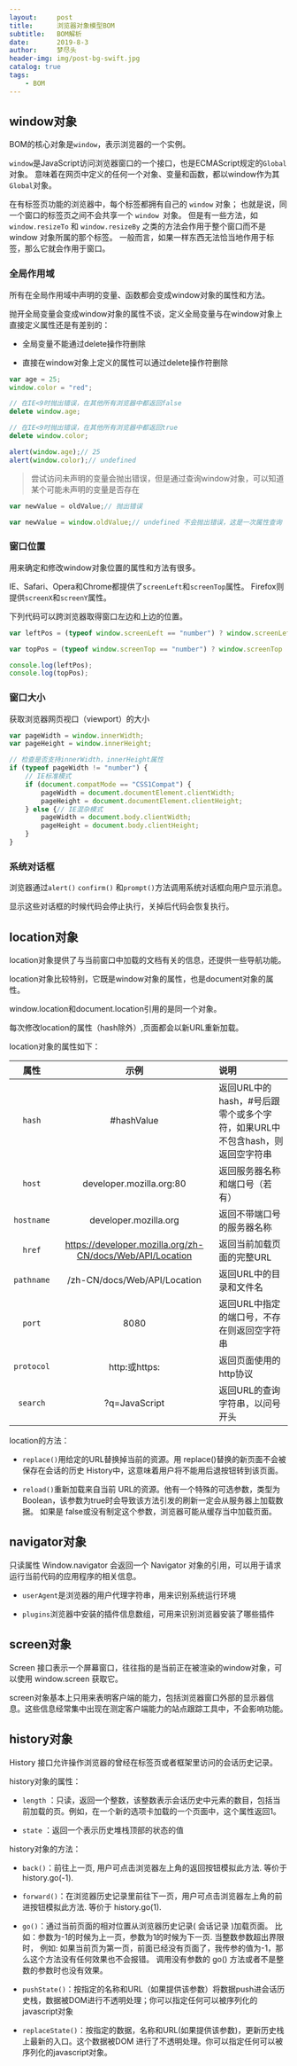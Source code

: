 ```yaml
---
layout:     post
title:      浏览器对象模型BOM
subtitle:   BOM解析
date:       2019-8-3
author:     梦尽头
header-img: img/post-bg-swift.jpg
catalog: true
tags:
    - BOM
---
```


## window对象

BOM的核心对象是`window`，表示浏览器的一个实例。

`window`是JavaScript访问浏览器窗口的一个接口，也是ECMAScript规定的`Global`对象。
意味着在网页中定义的任何一个对象、变量和函数，都以window作为其`Global`对象。

在有标签页功能的浏览器中，每个标签都拥有自己的 `window` 对象；
也就是说，同一个窗口的标签页之间不会共享一个 `window `对象。
但是有一些方法，如 `window.resizeTo` 和 `window.resizeBy` 之类的方法会作用于整个窗口而不是 window 对象所属的那个标签。
一般而言，如果一样东西无法恰当地作用于标签，那么它就会作用于窗口。

### 全局作用域

所有在全局作用域中声明的变量、函数都会变成window对象的属性和方法。

抛开全局变量会变成window对象的属性不谈，定义全局变量与在window对象上直接定义属性还是有差别的：

- 全局变量不能通过delete操作符删除

- 直接在window对象上定义的属性可以通过delete操作符删除

```javascript
var age = 25;
window.color = "red";

// 在IE<9时抛出错误，在其他所有浏览器中都返回false
delete window.age;

// 在IE<9时抛出错误，在其他所有浏览器中都返回true
delete window.color;

alert(window.age);// 25
alert(window.color);// undefined
```

> 尝试访问未声明的变量会抛出错误，但是通过查询window对象，可以知道某个可能未声明的变量是否存在

```javascript
var newValue = oldValue;// 抛出错误

var newValue = window.oldValue;// undefined 不会抛出错误，这是一次属性查询
```

### 窗口位置

用来确定和修改window对象位置的属性和方法有很多。

IE、Safari、Opera和Chrome都提供了`screenLeft`和`screenTop`属性。
Firefox则提供`screenX`和`screenY`属性。

下列代码可以跨浏览器取得窗口左边和上边的位置。

```javascript
var leftPos = (typeof window.screenLeft == "number") ? window.screenLeft : window.screenX;

var topPos = (typeof window.screenTop == "number") ? window.screenTop : window.screenY;

console.log(leftPos);
console.log(topPos);
```

### 窗口大小

获取浏览器网页视口（viewport）的大小

```javascript
var pageWidth = window.innerWidth;
var pageHeight = window.innerHeight;

// 检查是否支持innerWidth，innerHeight属性
if (typeof pageWidth != "number") {
    // IE标准模式
    if (document.compatMode == "CSS1Compat") {
        pageWidth = document.documentElement.clientWidth;
        pageHeight = document.documentElement.clientHeight;
    } else {// IE混杂模式
        pageWidth = document.body.clientWidth;
        pageHeight = document.body.clientHeight;
    }
}
```

### 系统对话框

浏览器通过`alert()` `confirm()` 和`prompt()`方法调用系统对话框向用户显示消息。

显示这些对话框的时候代码会停止执行，关掉后代码会恢复执行。


## location对象

location对象提供了与当前窗口中加载的文档有关的信息，还提供一些导航功能。

location对象比较特别，它既是window对象的属性，也是document对象的属性。

window.location和document.location引用的是同一个对象。

每次修改location的属性（hash除外）,页面都会以新URL重新加载。

location对象的属性如下：

| 属性| 示例 | 说明 |
| :--------: | :--------:| :--|
| `hash`| #hashValue | 返回URL中的hash，#号后跟零个或多个字符，如果URL中不包含hash，则返回空字符串  |
| `host`|  developer.mozilla.org:80 | 返回服务器名称和端口号（若有） |			   				                  
| `hostname`| developer.mozilla.org  | 返回不带端口号的服务器名称 |
| `href`| https://developer.mozilla.org/zh-CN/docs/Web/API/Location  | 返回当前加载页面的完整URL |
| `pathname`| /zh-CN/docs/Web/API/Location   | 返回URL中的目录和文件名 |
| `port` | 8080 | 返回URL中指定的端口号，不存在则返回空字符串 |
| `protocol`| http:或https: | 返回页面使用的http协议 |
| `search`| ?q=JavaScript  | 返回URL的查询字符串，以问号开头 |


location的方法：

- `replace()`用给定的URL替换掉当前的资源。用 replace()替换的新页面不会被保存在会话的历史 History中，这意味着用户将不能用后退按钮转到该页面。

- `reload()`重新加载来自当前 URL的资源。他有一个特殊的可选参数，类型为 Boolean，该参数为true时会导致该方法引发的刷新一定会从服务器上加载数据。
如果是 false或没有制定这个参数，浏览器可能从缓存当中加载页面。

## navigator对象

只读属性 Window.navigator 会返回一个 Navigator 对象的引用，可以用于请求运行当前代码的应用程序的相关信息。


- `userAgent`是浏览器的用户代理字符串，用来识别系统运行环境

- `plugins`浏览器中安装的插件信息数组，可用来识别浏览器安装了哪些插件


## screen对象

Screen 接口表示一个屏幕窗口，往往指的是当前正在被渲染的window对象，可以使用 window.screen 获取它。

screen对象基本上只用来表明客户端的能力，包括浏览器窗口外部的显示器信息。这些信息经常集中出现在测定客户端能力的站点跟踪工具中，不会影响功能。

## history对象

History 接口允许操作浏览器的曾经在标签页或者框架里访问的会话历史记录。

history对象的属性：

- `length` ：只读，返回一个整数，该整数表示会话历史中元素的数目，包括当前加载的页。例如，在一个新的选项卡加载的一个页面中，这个属性返回1。

- `state` ：返回一个表示历史堆栈顶部的状态的值

history对象的方法：

- `back()`：前往上一页, 用户可点击浏览器左上角的返回按钮模拟此方法. 等价于 history.go(-1).

- `forward()`：在浏览器历史记录里前往下一页，用户可点击浏览器左上角的前进按钮模拟此方法. 等价于 history.go(1).

- `go()`：通过当前页面的相对位置从浏览器历史记录( 会话记录 )加载页面。
比如：参数为-1的时候为上一页，参数为1的时候为下一页. 当整数参数超出界限时，
例如: 如果当前页为第一页，前面已经没有页面了，我传参的值为-1，那么这个方法没有任何效果也不会报错。
调用没有参数的 go() 方法或者不是整数的参数时也没有效果。

- `pushState()`：按指定的名称和URL（如果提供该参数）将数据push进会话历史栈，数据被DOM进行不透明处理；你可以指定任何可以被序列化的javascript对象

- `replaceState()`：按指定的数据，名称和URL(如果提供该参数)，更新历史栈上最新的入口。这个数据被DOM 进行了不透明处理。你可以指定任何可以被序列化的javascript对象。
















